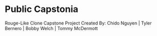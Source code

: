 # Public Capstonia
Rouge-Like Clone Capstone Project
Created By: Chido Nguyen | Tyler Bernero | Bobby Welch | Tommy McDermott
